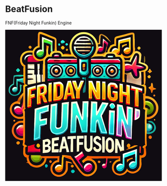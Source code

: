# BeatFusion
FNF(Friday Night Funkin) Engine

![logo](https://github.com/Dimensionscape/BeatFusion/blob/main/assets/logo/logo.png?raw=true)
